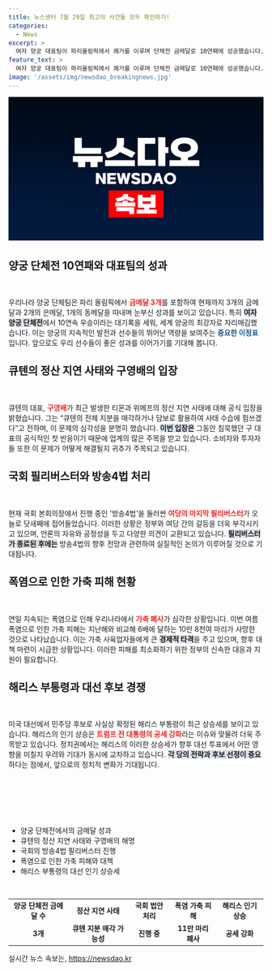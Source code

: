 ```yaml
---
title: 뉴스센터 7월 29일 최고의 사건들 모두 확인하기!
categories:
  - News
excerpt: >
  여자 양궁 대표팀이 파리올림픽에서 쾌거를 이루며 단체전 금메달로 10연패에 성공했습니다. 이 외에도 현재 우리 선수단은 금 3개, 은 2개, 동 1개로 다채로운 성과를 기록하고 있습니다. 클릭하고 자세한 내용을 확인해보세요!
feature_text: >
  여자 양궁 대표팀이 파리올림픽에서 쾌거를 이루며 단체전 금메달로 10연패에 성공했습니다. 이 외에도 현재 우리 선수단은 금 3개, 은 2개, 동 1개로 다채로운 성과를 기록하고 있습니다. 클릭하고 자세한 내용을 확인해보세요!
image: '/assets/img/newsdao_breakingnews.jpg'
---
```


<p><img src="/assets/img/newsdao_breakingnews.jpg" alt="koreaapp 속보" /></p>

<h2 data-ke-size="size26">양궁 단체전 10연패와 대표팀의 성과</h2>

<p data-ke-size="size16">&nbsp;</p>

<p>우리나라 양궁 단체팀은 파리 올림픽에서 <b><span style="color: #ee2323;">금메달 3개</span></b>를 포함하여 현재까지 3개의 금메달과 2개의 은메달, 1개의 동메달을 따내며 눈부신 성과를 보이고 있습니다. 특히 <b><span style="background-color: #21538527;">여자 양궁 단체전</span></b>에서 10연속 우승이라는 대기록을 세워, 세계 양궁의 최강자로 자리매김했습니다. 이는 양궁의 지속적인 발전과 선수들의 뛰어난 역량을 보여주는 <b><span style="color: #1a5490;">중요한 이정표</span></b>입니다. 앞으로도 우리 선수들이 좋은 성과를 이어가기를 기대해 봅니다.</p>

<h2 data-ke-size="size26">큐텐의 정산 지연 사태와 구영배의 입장</h2>

<p data-ke-size="size16">&nbsp;</p>

<p>큐텐의 대표, <b><span style="color: #ee2323;">구영배</span></b>가 최근 발생한 티몬과 위메프의 정산 지연 사태에 대해 공식 입장을 밝혔습니다. 그는 “큐텐의 전체 지분을 매각하거나 담보로 활용하여 사태 수습에 힘쓰겠다”고 전하며, 이 문제의 심각성을 분명히 했습니다. <b><span style="background-color: #21538527;">이번 입장은</span></b> 그동안 침묵했던 구 대표의 공식적인 첫 반응이기 때문에 업계의 많은 주목을 받고 있습니다. 소비자와 투자자들 또한 이 문제가 어떻게 해결될지 귀추가 주목되고 있습니다.</p>

<h2 data-ke-size="size26">국회 필리버스터와 방송4법 처리</h2>

<p data-ke-size="size16">&nbsp;</p>

<p>현재 국회 본회의장에서 진행 중인 '방송4법'을 둘러싼 <b><span style="color: #ee2323;">여당의 마지막 필리버스터</span></b>가 오늘로 닷새째에 접어들었습니다. 이러한 상황은 정부와 여당 간의 갈등을 더욱 부각시키고 있으며, 언론의 자유와 공정성을 두고 다양한 의견이 교환되고 있습니다. <b><span style="background-color: #21538527;">필리버스터가 종료된 후에는</span></b> 방송4법의 향후 전망과 관련하여 실질적인 논의가 이루어질 것으로 기대됩니다.</p>

<h2 data-ke-size="size26">폭염으로 인한 가축 피해 현황</h2>

<p data-ke-size="size16">&nbsp;</p>

<p>연일 지속되는 폭염으로 인해 우리나라에서 <b><span style="color: #ee2323;">가축 폐사</span></b>가 심각한 상황입니다. 이번 여름 폭염으로 인한 가축 피해는 지난해와 비교해 6배에 달하는 10만 8천여 마리가 사망한 것으로 나타났습니다. 이는 가축 사육업자들에게 큰 <b><span style="background-color: #21538527;">경제적 타격</span></b>을 주고 있으며, 향후 대책 마련이 시급한 상황입니다. 이러한 피해를 최소화하기 위한 정부의 신속한 대응과 지원이 필요합니다.</p>

<h2 data-ke-size="size26">해리스 부통령과 대선 후보 경쟁</h2>

<p data-ke-size="size16">&nbsp;</p>

<p>미국 대선에서 민주당 후보로 사실상 확정된 해리스 부통령이 최근 상승세를 보이고 있습니다. 해리스의 인기 상승은 <b><span style="color: #ee2323;">트럼프 전 대통령의 공세 강화</span></b>라는 이슈와 맞물려 더욱 주목받고 있습니다. 정치권에서는 해리스의 이러한 상승세가 향후 대선 투표에서 어떤 영향을 미칠지 우려와 기대가 동시에 교차하고 있습니다. <b><span style="background-color: #21538527;">각 당의 전략과 후보 선정이 중요</span></b>하다는 점에서, 앞으로의 정치적 변화가 기대됩니다.</p>

<p data-ke-size="size16">&nbsp;</p> 

<p>&nbsp;<br />
&nbsp;<br />
&nbsp;  </p>

<ul>
<li>양궁 단체전에서의 금메달 성과</li>
<li>큐텐의 정산 지연 사태와 구영배의 해명</li>
<li>국회의 방송4법 필리버스터 진행</li>
<li>폭염으로 인한 가축 피해와 대책</li>
<li>해리스 부통령의 대선 인기 상승세</li>
</ul>

<p data-ke-size="size16">&nbsp;</p> 

<table style="width: 100%;">
    <tr>
        <td style="text-align: center; height: 17px;"><b>양궁 단체전 금메달 수</b></td>
        <td style="text-align: center; height: 17px;"><b>정산 지연 사태</b></td>
        <td style="text-align: center; height: 17px;"><b>국회 법안 처리</b></td>
        <td style="text-align: center; height: 17px;"><b>폭염 가축 피해</b></td>
        <td style="text-align: center; height: 17px;"><b>해리스 인기 상승</b></td>
    </tr>
    <tr>
        <td style="text-align: center; height: 17px;"><b>3개</b></td>
        <td style="text-align: center; height: 17px;"><b>큐텐 지분 매각 가능성</b></td>
        <td style="text-align: center; height: 17px;"><b>진행 중</b></td>
        <td style="text-align: center; height: 17px;"><b>11만 마리 폐사</b></td>
        <td style="text-align: center; height: 17px;"><b>공세 강화</b></td>
    </tr>
</table>
실시간 뉴스 속보는, <a href="https://newsdao.kr" rel="dofollow">https://newsdao.kr</a>


